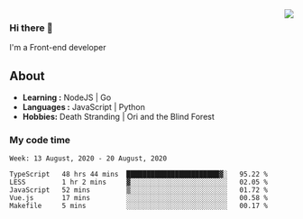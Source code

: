 <img align='right' src="https://github-readme-stats.vercel.app/api?username=strugglebak&show_icons=true">

### Hi there 👋

I'm a Front-end developer

## About

-  **Learning :** NodeJS | Go
-  **Languages :** JavaScript | Python
-  **Hobbies:** Death Stranding | Ori and the Blind Forest

### My code time

<!--START_SECTION:waka-->
```text
Week: 13 August, 2020 - 20 August, 2020

TypeScript   48 hrs 44 mins  ███████████████████████▓░   95.22 % 
LESS         1 hr 2 mins     ▓░░░░░░░░░░░░░░░░░░░░░░░░   02.05 % 
JavaScript   52 mins         ▒░░░░░░░░░░░░░░░░░░░░░░░░   01.72 % 
Vue.js       17 mins         ░░░░░░░░░░░░░░░░░░░░░░░░░   00.58 % 
Makefile     5 mins          ░░░░░░░░░░░░░░░░░░░░░░░░░   00.17 % 
```
<!--END_SECTION:waka-->
